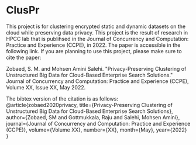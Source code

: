 # ClusPr
This project is for clustering encrypted static and dynamic datasets on the cloud while preserving data privacy.
This project is the result of research in HPCC lab that is publihsed in the Journal of Concurrency and Computation: Practice and Experience (CCPE), in 2022.
The paper is accessible in the following link.
If you are planning to use this project, please make sure to cite the paper: 

Zobaed, S. M. and Mohsen Amini Salehi. "Privacy-Preserving Clustering of Unstructured Big Data for Cloud-Based Enterprise Search Solutions." Journal of Concurrency and Computation: Practice and Experience (CCPE), Volume XX, Issue XX, May 2022.

The bibtex version of the citation is as follows:
@article{zobaed2020privacy,
  title={Privacy-Preserving Clustering of Unstructured Big Data for Cloud-Based Enterprise Search Solutions},
  author={Zobaed, SM and Gottmukkala, Raju and Salehi, Mohsen Amini},
  journal={Journal of Concurrency and Computation: Practice and Experience (CCPE)},
  volume={Volume XX},
  number={XX}, 
  month={May}, 
  year={2022}
}

